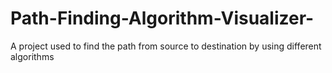 # Path-Finding-Algorithm-Visualizer-
A project used to find the path from source to destination by using different algorithms
